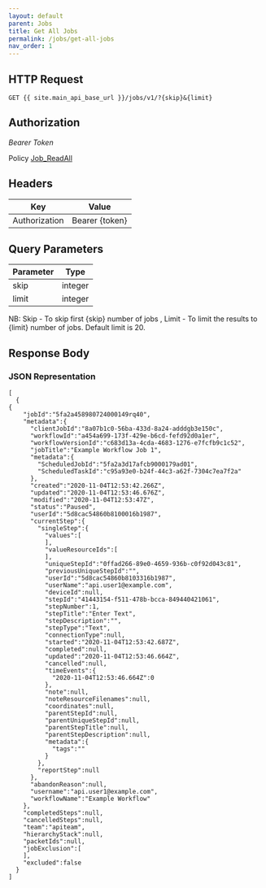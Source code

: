 ```yaml
---
layout: default
parent: Jobs
title: Get All Jobs
permalink: /jobs/get-all-jobs
nav_order: 1
---
```


## HTTP Request

```
GET {{ site.main_api_base_url }}/jobs/v1/?{skip}&{limit}
```
## Authorization

*Bearer Token*

Policy
[Job_ReadAll]({{site.url}}{{site.baseurl}}/authentication/policies#job_readall)

## Headers

| Key     | Value        |
| ----------- | ----------- |
| Authorization | Bearer {token}      |

## Query Parameters

| Parameter   | Type        |
| ----------- | ----------- |
| skip | integer      |
| limit | integer      |

NB: Skip - To skip first {skip} number of jobs , Limit - To limit the results to {limit} number of jobs.
Default limit is 20.

## Response Body
### JSON Representation
```
[
  {
{
    "jobId":"5fa2a458980724000149rq40",
    "metadata":{
      "clientJobId":"8a07b1c0-56ba-433d-8a24-adddgb3e150c",
      "workflowId":"a454a699-173f-429e-b6cd-fefd92d0a1er",
      "workflowVersionId":"c683d13a-4cda-4683-1276-e7fcfb9c1c52",
      "jobTitle":"Example Workflow Job 1",
      "metadata":{
        "ScheduledJobId":"5fa2a3d17afcb9000179ad01",
        "ScheduledTaskId":"c95a93e0-b24f-44c3-a62f-7304c7ea7f2a"
      },
      "created":"2020-11-04T12:53:42.266Z",
      "updated":"2020-11-04T12:53:46.676Z",
      "modified":"2020-11-04T12:53:47Z",
      "status":"Paused",
      "userId":"5d8cac54860b8100016b1987",
      "currentStep":{
        "singleStep":{
          "values":[
          ],
          "valueResourceIds":[
          ],
          "uniqueStepId":"0ffad266-89e0-4659-936b-c0f92d043c81",
          "previousUniqueStepId":"",
          "userId":"5d8cac54860b8103316b1987",
          "userName":"api.user1@example.com",
          "deviceId":null,
          "stepId":"41443154-f511-478b-bcca-849440421061",
          "stepNumber":1,
          "stepTitle":"Enter Text",
          "stepDescription":"",
          "stepType":"Text",
          "connectionType":null,
          "started":"2020-11-04T12:53:42.687Z",
          "completed":null,
          "updated":"2020-11-04T12:53:46.664Z",
          "cancelled":null,
          "timeEvents":{
            "2020-11-04T12:53:46.664Z":0
          },
          "note":null,
          "noteResourceFilenames":null,
          "coordinates":null,
          "parentStepId":null,
          "parentUniqueStepId":null,
          "parentStepTitle":null,
          "parentStepDescription":null,
          "metadata":{
            "tags":""
          }
        },
        "reportStep":null
      },
      "abandonReason":null,
      "username":"api.user1@example.com",
      "workflowName":"Example Workflow"
    },
    "completedSteps":null,
    "cancelledSteps":null,
    "team":"apiteam",
    "hierarchyStack":null,
    "packetIds":null,
    "jobExclusion":[
    ],
    "excluded":false
  }
]

```
